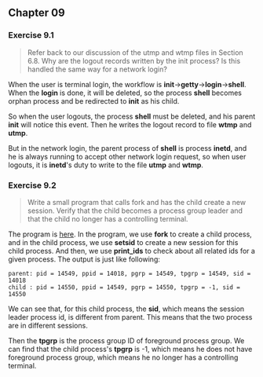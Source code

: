 ## Chapter 09

### Exercise 9.1

> Refer back to our discussion of the utmp and wtmp files in Section 6.8. Why are the logout records written by the init process? Is this handled the same way for a network login?

When the user is terminal login, the workflow is **init**->**getty**->**login**->**shell**. When the **login** is done, it will be deleted, so the process **shell** becomes orphan process and be redirected to **init** as his child. 

So when the user logouts, the process **shell** must be deleted, and his parent **init** will notice this event. Then he writes the logout record to file **wtmp** and **utmp**.

But in the network login, the parent process of **shell** is process **inetd**, and he is always running to accept other network login request, so when user logouts, it is **inetd**'s duty to write to the file **utmp** and **wtmp**.

### Exercise 9.2

> Write a small program that calls fork and has the child create a new session. Verify that the child becomes a process group leader and that the child no longer has a controlling terminal.

The program is [here](https://github.com/fatsheep9146/APUE-answers/tree/master/Chapter09/Exercise_09_02). In the program, we use **fork** to create a child process, and in the child process, we use **setsid** to create a new session for this child process. And then, we use **print_ids** to check about all related ids for a given process. The output is just like following:

	parent: pid = 14549, ppid = 14018, pgrp = 14549, tpgrp = 14549, sid = 14018
	child : pid = 14550, ppid = 14549, pgrp = 14550, tpgrp = -1, sid = 14550

We can see that, for this child process, the **sid**, which means the session leader process id, is different from parent. This means that the two process are in different sessions. 

Then the **tpgrp** is the process group ID of foreground process group. We can find that the child process's **tpgrp** is -1, which means he does not have foreground process group, which means he no longer has a controlling terminal.



